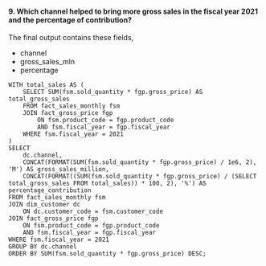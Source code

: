 #### 9. Which channel helped to bring more gross sales in the fiscal year 2021 and the percentage of contribution? 
The final output contains these fields,
- channel 
- gross_sales_mln 
- percentage

```
WITH total_sales AS (
    SELECT SUM(fsm.sold_quantity * fgp.gross_price) AS total_gross_sales
    FROM fact_sales_monthly fsm
    JOIN fact_gross_price fgp 
        ON fsm.product_code = fgp.product_code
        AND fsm.fiscal_year = fgp.fiscal_year
    WHERE fsm.fiscal_year = 2021
)
SELECT 
    dc.channel,
    CONCAT(FORMAT(SUM(fsm.sold_quantity * fgp.gross_price) / 1e6, 2), 'M') AS gross_sales_million,
    CONCAT(FORMAT((SUM(fsm.sold_quantity * fgp.gross_price) / (SELECT total_gross_sales FROM total_sales)) * 100, 2), '%') AS percentage_contribution
FROM fact_sales_monthly fsm
JOIN dim_customer dc 
    ON dc.customer_code = fsm.customer_code
JOIN fact_gross_price fgp 
    ON fsm.product_code = fgp.product_code
    AND fsm.fiscal_year = fgp.fiscal_year
WHERE fsm.fiscal_year = 2021
GROUP BY dc.channel
ORDER BY SUM(fsm.sold_quantity * fgp.gross_price) DESC;
```
